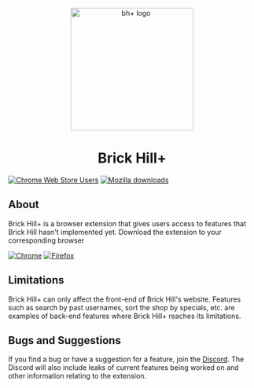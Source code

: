 <p align="center" style="text-align: center"><img src="https://www.brick-hill.plus/static/media/bhp.png" width="250" alt="bh+ logo"/></p>
<h1 align="center">Brick Hill+</h1>

[![Chrome Web Store Users](https://img.shields.io/chrome-web-store/users/hendnmfbkcgmpafikljbfhpgphdilohj?label=Chrome%20Users&style=flat&logo=google)](https://chrome.google.com/webstore/detail/brick-hill%2B/hendnmfbkcgmpafikljbfhpgphdilohj)
[![Mozilla downloads](https://img.shields.io/amo/users/brick-hill?label=Firefox%20Users&style=flat&logo=firefox)](https://addons.mozilla.org/en-US/firefox/addon/brick-hill/)

## About
Brick Hill+ is a browser extension that gives users access to features that Brick Hill hasn't implemented yet. Download the extension to your corresponding browser

[![Chrome](https://github.com/alrra/browser-logos/blob/main/src/chrome/chrome_64x64.png "Chrome")](https://chrome.google.com/webstore/detail/brick-hill%20/hendnmfbkcgmpafikljbfhpgphdilohj?hl=en)
[![Firefox](https://github.com/alrra/browser-logos/blob/main/src/firefox/firefox_64x64.png "FireFox")](https://addons.mozilla.org/en-US/firefox/addon/brick-hill/)

## Limitations
Brick Hill+ can only affect the front-end of Brick Hill's website. Features such as search by past usernames, sort the shop by specials, etc. are examples of back-end features where Brick Hill+ reaches its limitations.

## Bugs and Suggestions
If you find a bug or have a suggestion for a feature, join the [Discord](https://discord.com/invite/wWsGUfZw4Z). The Discord will also include leaks of current features being worked on and other information relating to the extension.
